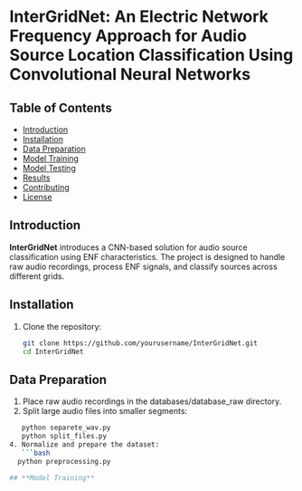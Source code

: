 # InterGridNet: An Electric Network Frequency Approach for Audio Source Location Classification Using Convolutional Neural Networks 

## **Table of Contents**
- [Introduction](#introduction)
- [Installation](#installation)
- [Data Preparation](#data-preparation)
- [Model Training](#model-training)
- [Model Testing](#model-testing)
- [Results](#results)
- [Contributing](#contributing)
- [License](#license)

## **Introduction**

**InterGridNet** introduces a CNN-based solution for audio source classification using ENF characteristics. The project is designed to handle raw audio recordings, process ENF signals, and classify sources across different grids.


## **Installation**

1. Clone the repository:
   ```bash
   git clone https://github.com/yourusername/InterGridNet.git
   cd InterGridNet

## **Data Preparation**

1. Place raw audio recordings in the databases/database_raw directory.
2. Split large audio files into smaller segments:
```bash
   python separete_wav.py
   python split_files.py
4. Normalize and prepare the dataset:
   ```bash
  python preprocessing.py

## **Model Training**




